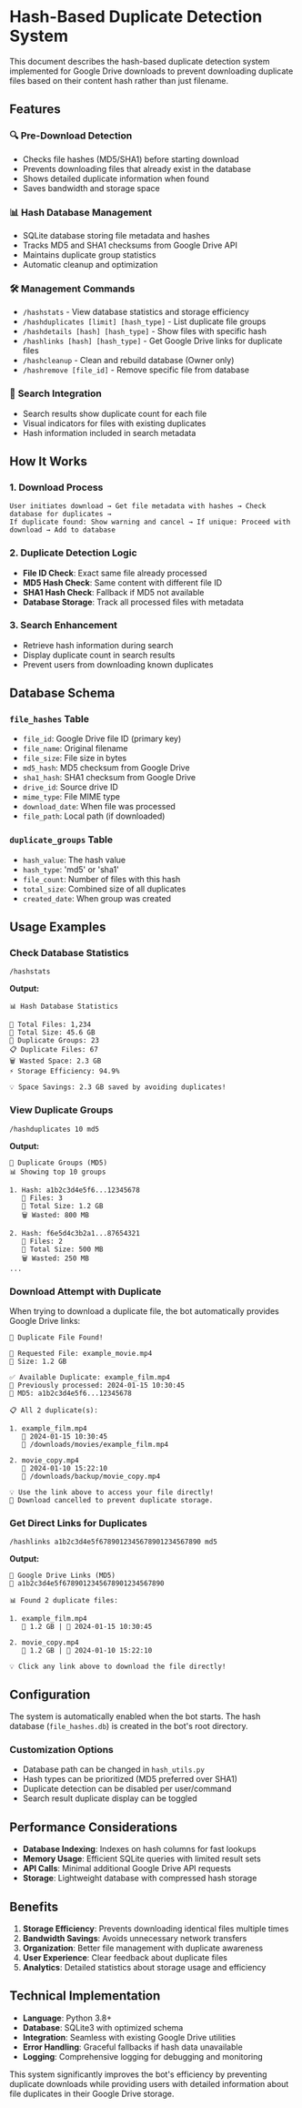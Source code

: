 # Hash-Based Duplicate Detection System

This document describes the hash-based duplicate detection system implemented for Google Drive downloads to prevent downloading duplicate files based on their content hash rather than just filename.

## Features

### 🔍 **Pre-Download Detection**
- Checks file hashes (MD5/SHA1) before starting download
- Prevents downloading files that already exist in the database
- Shows detailed duplicate information when found
- Saves bandwidth and storage space

### 📊 **Hash Database Management**
- SQLite database storing file metadata and hashes
- Tracks MD5 and SHA1 checksums from Google Drive API
- Maintains duplicate group statistics
- Automatic cleanup and optimization

### 🛠️ **Management Commands**
- `/hashstats` - View database statistics and storage efficiency
- `/hashduplicates [limit] [hash_type]` - List duplicate file groups
- `/hashdetails [hash] [hash_type]` - Show files with specific hash
- `/hashlinks [hash] [hash_type]` - Get Google Drive links for duplicate files
- `/hashcleanup` - Clean and rebuild database (Owner only)
- `/hashremove [file_id]` - Remove specific file from database

### 🔄 **Search Integration**
- Search results show duplicate count for each file
- Visual indicators for files with existing duplicates
- Hash information included in search metadata

## How It Works

### 1. **Download Process**
```
User initiates download → Get file metadata with hashes → Check database for duplicates → 
If duplicate found: Show warning and cancel → If unique: Proceed with download → Add to database
```

### 2. **Duplicate Detection Logic**
- **File ID Check**: Exact same file already processed
- **MD5 Hash Check**: Same content with different file ID
- **SHA1 Hash Check**: Fallback if MD5 not available
- **Database Storage**: Track all processed files with metadata

### 3. **Search Enhancement**
- Retrieve hash information during search
- Display duplicate count in search results
- Prevent users from downloading known duplicates

## Database Schema

### `file_hashes` Table
- `file_id`: Google Drive file ID (primary key)
- `file_name`: Original filename
- `file_size`: File size in bytes
- `md5_hash`: MD5 checksum from Google Drive
- `sha1_hash`: SHA1 checksum from Google Drive
- `drive_id`: Source drive ID
- `mime_type`: File MIME type
- `download_date`: When file was processed
- `file_path`: Local path (if downloaded)

### `duplicate_groups` Table
- `hash_value`: The hash value
- `hash_type`: 'md5' or 'sha1'
- `file_count`: Number of files with this hash
- `total_size`: Combined size of all duplicates
- `created_date`: When group was created

## Usage Examples

### Check Database Statistics
```
/hashstats
```
**Output:**
```
📊 Hash Database Statistics

📁 Total Files: 1,234
💾 Total Size: 45.6 GB
🔄 Duplicate Groups: 23
📋 Duplicate Files: 67
🗑️ Wasted Space: 2.3 GB
⚡ Storage Efficiency: 94.9%

💡 Space Savings: 2.3 GB saved by avoiding duplicates!
```

### View Duplicate Groups
```
/hashduplicates 10 md5
```
**Output:**
```
🔄 Duplicate Groups (MD5)
📊 Showing top 10 groups

1. Hash: a1b2c3d4e5f6...12345678
   📁 Files: 3
   💾 Total Size: 1.2 GB
   🗑️ Wasted: 800 MB

2. Hash: f6e5d4c3b2a1...87654321
   📁 Files: 2
   💾 Total Size: 500 MB
   🗑️ Wasted: 250 MB
...
```

### Download Attempt with Duplicate
When trying to download a duplicate file, the bot automatically provides Google Drive links:
```
🔄 Duplicate File Found!

📁 Requested File: example_movie.mp4
💾 Size: 1.2 GB

✅ Available Duplicate: example_film.mp4
📅 Previously processed: 2024-01-15 10:30:45
🔐 MD5: a1b2c3d4e5f6...12345678

📋 All 2 duplicate(s):

1. example_film.mp4
   📅 2024-01-15 10:30:45
   📂 /downloads/movies/example_film.mp4

2. movie_copy.mp4
   📅 2024-01-10 15:22:10
   📂 /downloads/backup/movie_copy.mp4

💡 Use the link above to access your file directly!
🚫 Download cancelled to prevent duplicate storage.
```

### Get Direct Links for Duplicates
```
/hashlinks a1b2c3d4e5f6789012345678901234567890 md5
```
**Output:**
```
🔗 Google Drive Links (MD5)
🔐 a1b2c3d4e5f6789012345678901234567890

📊 Found 2 duplicate files:

1. example_film.mp4
   💾 1.2 GB | 📅 2024-01-15 10:30:45

2. movie_copy.mp4
   💾 1.2 GB | 📅 2024-01-10 15:22:10

💡 Click any link above to download the file directly!
```

## Configuration

The system is automatically enabled when the bot starts. The hash database (`file_hashes.db`) is created in the bot's root directory.

### Customization Options
- Database path can be changed in `hash_utils.py`
- Hash types can be prioritized (MD5 preferred over SHA1)
- Duplicate detection can be disabled per user/command
- Search result duplicate display can be toggled

## Performance Considerations

- **Database Indexing**: Indexes on hash columns for fast lookups
- **Memory Usage**: Efficient SQLite queries with limited result sets
- **API Calls**: Minimal additional Google Drive API requests
- **Storage**: Lightweight database with compressed hash storage

## Benefits

1. **Storage Efficiency**: Prevents downloading identical files multiple times
2. **Bandwidth Savings**: Avoids unnecessary network transfers
3. **Organization**: Better file management with duplicate awareness
4. **User Experience**: Clear feedback about duplicate files
5. **Analytics**: Detailed statistics about storage usage and efficiency

## Technical Implementation

- **Language**: Python 3.8+
- **Database**: SQLite3 with optimized schema
- **Integration**: Seamless with existing Google Drive utilities
- **Error Handling**: Graceful fallbacks if hash data unavailable
- **Logging**: Comprehensive logging for debugging and monitoring

This system significantly improves the bot's efficiency by preventing duplicate downloads while providing users with detailed information about file duplicates in their Google Drive storage.